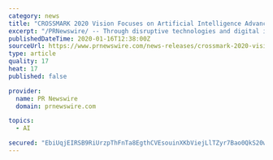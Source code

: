 ```yaml
---
category: news
title: "CROSSMARK 2020 Vision Focuses on Artificial Intelligence Advancements"
excerpt: "/PRNewswire/ -- Through disruptive technologies and digital innovations, CROSSMARK, a privately owned, global sales and marketing services company, is eager"
publishedDateTime: 2020-01-16T12:38:00Z
sourceUrl: https://www.prnewswire.com/news-releases/crossmark-2020-vision-focuses-on-artificial-intelligence-advancements-300987958.html
type: article
quality: 17
heat: 17
published: false

provider:
  name: PR Newswire
  domain: prnewswire.com

topics:
  - AI

secured: "EbiUqjEIRSB9RiUrzpThFnTa8EgthCVEsouinXKbViejLlTZyr7Bao0QkS20wjVeGA4yM/fapMAjKzPCujyRokJORQ59RzD51FPfj9wolLZ61z1ahSqSFZkE3Fv7sRPDabOeJIvMX4+zAT50s6/eHc2cRh3KjuaTTT3PkRJIcE7T/SbgOOUKOLCMzU8FZMkEWZSSEIkHtl4wbDuhWev1bgI07cWU455vPD1wqIHlR6pVSOSfreEIXaaqi1R8/i+WPiJ6Xd0FTKNJv9oIPZuF8EEd5jhb+Spha3qnZrGC1Dk=;3Tz2CsvDMmKvQakm0ycYSg=="
---
```


